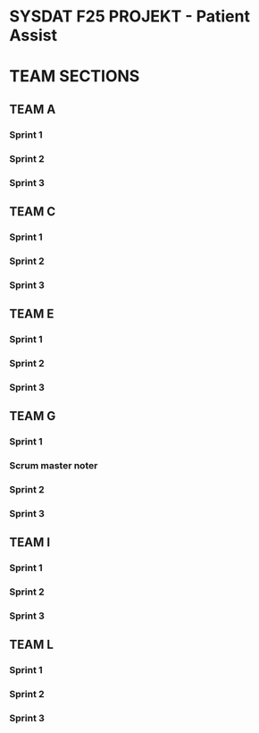 # SYSDAT F25 PROJEKT - Patient Assist

# TEAM SECTIONS

## TEAM A

### Sprint 1

### Sprint 2

### Sprint 3

## TEAM C
### Sprint 1

### Sprint 2

### Sprint 3

## TEAM E
### Sprint 1

### Sprint 2

### Sprint 3

## TEAM G

### Sprint 1

### Scrum master noter

### Sprint 2

### Sprint 3

## TEAM I
### Sprint 1

### Sprint 2

### Sprint 3

## TEAM L
### Sprint 1

### Sprint 2

### Sprint 3

